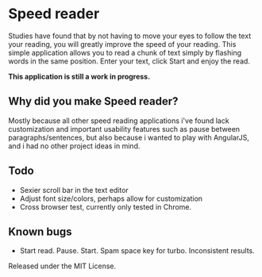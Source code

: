 # Speed reader

Studies have found that by not having to move your eyes to follow the text your reading, you will greatly improve the speed of your reading. This simple application allows you to read a chunk of text simply by flashing words in the same position. Enter your text, click Start and enjoy the read.

**This application is still a work in progress.**

## Why did you make Speed reader?

Mostly because all other speed reading applications i've found lack customization and important usability features such as pause between paragraphs/sentences, but also because i wanted to play with AngularJS, and i had no other project ideas in mind.

## Todo

- Sexier scroll bar in the text editor 
- Adjust font size/colors, perhaps allow for customization
- Cross browser test, currently only tested in Chrome.

## Known bugs

- Start read. Pause. Start. Spam space key for turbo. Inconsistent results.

Released under the MIT License.